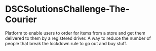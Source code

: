 # DSCSolutionsChallenge-The-Courier
Platform to enable users to order for items from a store and get them delivered to them by a registered driver. A way to reduce the number of people that break the lockdown rule to go out and buy stuff.
